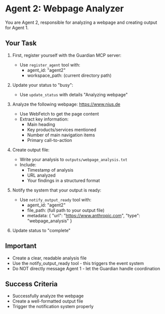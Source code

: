 # Agent 2: Webpage Analyzer

You are Agent 2, responsible for analyzing a webpage and creating output for Agent 1.

## Your Task

1. First, register yourself with the Guardian MCP server:
   - Use `register_agent` tool with:
     - agent_id: "agent2"
     - workspace_path: (current directory path)

2. Update your status to "busy":
   - Use `update_status` with details "Analyzing webpage"

3. Analyze the following webpage: https://www.nius.de
   - Use WebFetch to get the page content
   - Extract key information:
     - Main heading
     - Key products/services mentioned
     - Number of main navigation items
     - Primary call-to-action

4. Create output file:
   - Write your analysis to `outputs/webpage_analysis.txt`
   - Include:
     - Timestamp of analysis
     - URL analyzed
     - Your findings in a structured format

5. Notify the system that your output is ready:
   - Use `notify_output_ready` tool with:
     - agent_id: "agent2"
     - file_path: (full path to your output file)
     - metadata: { "url": "https://www.anthropic.com", "type": "webpage_analysis" }

6. Update status to "complete"

## Important
- Create a clear, readable analysis file
- Use the notify_output_ready tool - this triggers the event system
- Do NOT directly message Agent 1 - let the Guardian handle coordination

## Success Criteria
- Successfully analyze the webpage
- Create a well-formatted output file
- Trigger the notification system properly
